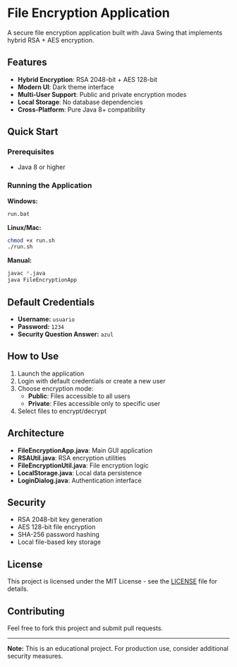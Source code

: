 # File Encryption Application

A secure file encryption application built with Java Swing that implements hybrid RSA + AES encryption.

## Features

- **Hybrid Encryption**: RSA 2048-bit + AES 128-bit
- **Modern UI**: Dark theme interface
- **Multi-User Support**: Public and private encryption modes
- **Local Storage**: No database dependencies
- **Cross-Platform**: Pure Java 8+ compatibility

## Quick Start

### Prerequisites
- Java 8 or higher

### Running the Application

**Windows:**
```cmd
run.bat
```

**Linux/Mac:**
```bash
chmod +x run.sh
./run.sh
```

**Manual:**
```bash
javac *.java
java FileEncryptionApp
```

## Default Credentials

- **Username:** `usuario`
- **Password:** `1234`
- **Security Question Answer:** `azul`

## How to Use

1. Launch the application
2. Login with default credentials or create a new user
3. Choose encryption mode:
   - **Public**: Files accessible to all users
   - **Private**: Files accessible only to specific user
4. Select files to encrypt/decrypt

## Architecture

- **FileEncryptionApp.java**: Main GUI application
- **RSAUtil.java**: RSA encryption utilities  
- **FileEncryptionUtil.java**: File encryption logic
- **LocalStorage.java**: Local data persistence
- **LoginDialog.java**: Authentication interface

## Security

- RSA 2048-bit key generation
- AES 128-bit file encryption
- SHA-256 password hashing
- Local file-based key storage

## License

This project is licensed under the MIT License - see the [LICENSE](LICENSE) file for details.

## Contributing

Feel free to fork this project and submit pull requests.

---

**Note:** This is an educational project. For production use, consider additional security measures.
